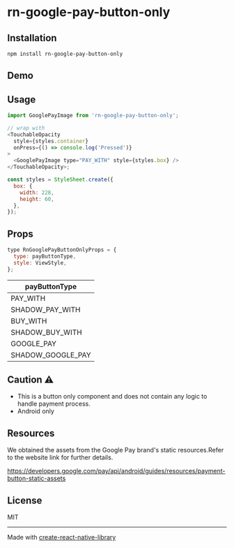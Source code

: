 # rn-google-pay-button-only

## Installation

```sh
npm install rn-google-pay-button-only
```

## Demo

## Usage

```js
import GooglePayImage from 'rn-google-pay-button-only';

// wrap with
<TouchableOpacity
  style={styles.container}
  onPress={() => console.log('Pressed')}
>
  <GooglePayImage type="PAY_WITH" style={styles.box} />
</TouchableOpacity>;

const styles = StyleSheet.create({
  box: {
    width: 228,
    height: 60,
  },
});
```

## Props

```js
type RnGooglePayButtonOnlyProps = {
  type: payButtonType,
  style: ViewStyle,
};
```

| **payButtonType** |
| ----------------- |
| PAY_WITH          |
| SHADOW_PAY_WITH   |
| BUY_WITH          |
| SHADOW_BUY_WITH   |
| GOOGLE_PAY        |
| SHADOW_GOOGLE_PAY |

## Caution ⚠️

- This is a button only component and does not contain any logic to handle payment process.
- Android only

## Resources

We obtained the assets from the Google Pay brand's static resources.Refer to the website link for further details.

https://developers.google.com/pay/api/android/guides/resources/payment-button-static-assets

## License

MIT

---

Made with [create-react-native-library](https://github.com/callstack/react-native-builder-bob)
